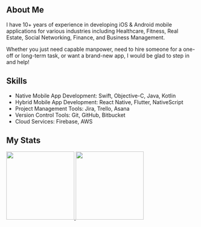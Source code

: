 ## About Me

I have 10+ years of experience in developing iOS & Android mobile applications for various industries including Healthcare, Fitness, Real Estate, Social Networking, Finance, and Business Management.

Whether you just need capable manpower, need to hire someone for a one-off or long-term task, or want a brand-new app, I would be glad to step in and help!

## Skills

- Native Mobile App Development: Swift, Objective-C, Java, Kotlin
- Hybrid Mobile App Development: React Native, Flutter, NativeScript
- Project Management Tools: Jira, Trello, Asana
- Version Control Tools: Git, GitHub, Bitbucket
- Cloud Services: Firebase, AWS

## My Stats

<p>
<a href="https://github.com/maximus-hoffman">
  <img height="180em" src="https://github-readme-stats-eight-theta.vercel.app/api?username=smiledev1230&show_icons=true&theme=algolia&include_all_commits=true&count_private=true"/>
  <img height="180em" src="https://github-readme-stats-eight-theta.vercel.app/api/top-langs/?username=smiledev1230&layout=compact&langs_count=8&theme=algolia"/>
</a>
</p>
